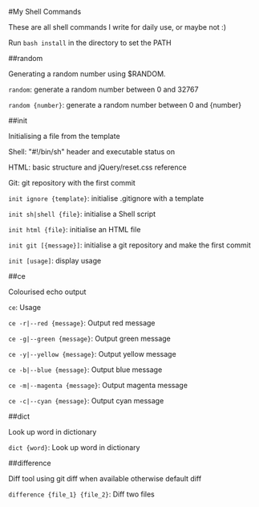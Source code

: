 #My Shell Commands

These are all shell commands I write for daily use, or maybe not :)

Run `bash install` in the directory to set the PATH

##random

Generating a random number using $RANDOM.

`random`: generate a random number between 0 and 32767

`random {number}`: generate a random number between 0 and {number}

##init

Initialising a file from the template

Shell: "#!/bin/sh" header and executable status on

HTML: basic structure and jQuery/reset.css reference

Git: git repository with the first commit

`init ignore {template}`: initialise .gitignore with a template

`init sh|shell {file}`: initialise a Shell script

`init html {file}`: initialise an HTML file

`init git [{message}]`: initialise a git repository and make the first commit

`init [usage]`: display usage

##ce

Colourised echo output

`ce`: Usage

`ce -r|--red {message}`: Output red message

`ce -g|--green {message}`: Output green message

`ce -y|--yellow {message}`: Output yellow message

`ce -b|--blue {message}`: Output blue message

`ce -m|--magenta {message}`: Output magenta message

`ce -c|--cyan {message}`: Output cyan message

##dict

Look up word in dictionary

`dict {word}`: Look up word in dictionary

##difference

Diff tool using git diff when available otherwise default diff

`difference {file_1} {file_2}`: Diff two files
